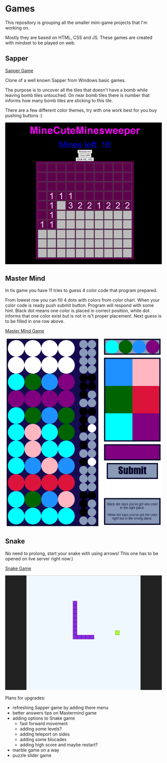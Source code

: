 # Games

This repository is grouping all the smaller mini-game projects that I'm working on.

Mostly they are based on HTML, CSS and JS. 
These games are created with mindset to be played on web. 

<h2>Sapper</h2>

[Sapper Game](https://github.com/AKuuna/Games/tree/main/AKSapper/index.html)

Clone of a well known Sapper from Windows basic games.

The purpose is to uncover all the tiles that doesn't have a bomb while leaving bomb tiles untouched. On near bomb tiles there is number that informs how many bomb tiles are sticking to this tile.

There are a few different color themes, try with one work best for you buy pushing buttons :) 

![alt text](https://github.com/AKuuna/Games/blob/main/screenshots/sapper_screenshot.png "Sapper")

<h2>Master Mind</h2>

In tis game you have 11 tries to guess 4 color code that program prepared. 

From lowest row you can fill 4 dots with colors from color chart. When your color code is ready push submit button. 
Program will respond with some hint. Black dot means one color is placed in correct position, white dot informs that one color exist but is not in is't proper placement. 
Next guess is to be filled in one row above.

[Master Mind Game](https://github.com/AKuuna/Games/tree/main/AKMastermind/index.html)

![alt text](https://github.com/AKuuna/Games/blob/main/screenshots/mastermind_screenshot.png "MasterMind")

<h2>Snake</h2>

No need to prolong, start your snake with using arrows! 
This one has to be opened on live server right now:) 

[Snake Game](https://github.com/AKuuna/Games/tree/main/AKSnakeUno/index.html)

![alt text](https://github.com/AKuuna/Games/blob/main/screenshots/snake_screenshoot.png "Snake")

Plans for upgrades:
* refreshing Sapper game by adding there menu
* better answers tips on Mastermind game
* adding options to Snake game
    + fast forward movement
    + adding some levels?
    + adding teleport on sides
    + adding some blocades
    + adding high score and maybe restart?
* marble game on a way
* puzzle slider game



